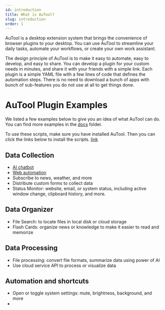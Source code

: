 ```yaml
---
id: introduction
title: What is AuTool?
slug: introduction
order: 1
---
```


AuTool is a desktop extension system that brings the convenience of browser plugins to your desktop. You can use AuTool to streamline your daily tasks, automate your workflows, or create your own work assistant.

The design principle of AuTool is to make it easy to automate, easy to develop, and easy to share. You can develop a plugin for your custom needs in minutes, and share it with your friends with a simple link. Each plugin is a simple YAML file with a few lines of code that defines the automation steps. There is no need to download a bunch of apps with bunch of sub-features you do not use at all to get things done.

# AuTool Plugin Examples

We listed a few examples below to give you an idea of what AuTool can do. You can find more examples in the [docs](docs) folder.

To use these scripts, make sure you have installed AuTool. Then you can click the links below to install the scripts. [link](autool://download?url=someurl)

## Data Collection

- [AI chatbot](sample/data-collector#ai-chatbot)
- [Web automation](sample/web-apps)
- Subscribe to news, weather, and more
- Distribute custom forms to collect data
- Status Monitor: website, email, or system status, including active window change, clipboard history, and more.

## Data Organizer

- File Search: to locate files in local disk or cloud storage
- Flash Cards: organize news or knowledge to make it easier to read and memorize

## Data Processing

- File processing: convert file formats, summarize data using power of AI
- Use cloud service API to process or visualize data

## Automation and shortcuts

- Open or toggle system settings: mute, brightness, background, and more
-
